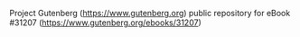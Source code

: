 Project Gutenberg (https://www.gutenberg.org) public repository for eBook #31207 (https://www.gutenberg.org/ebooks/31207)
